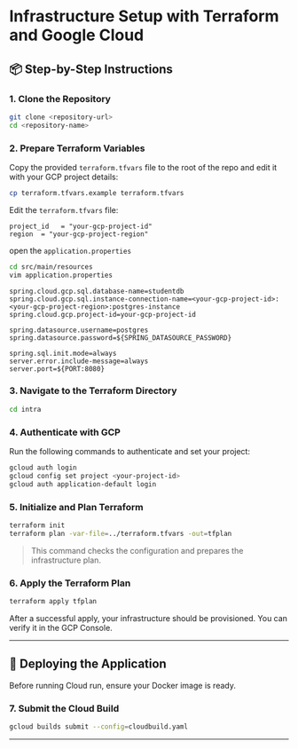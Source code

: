 # Infrastructure Setup with Terraform and Google Cloud

## 📦 Step-by-Step Instructions

### 1. Clone the Repository

```bash
git clone <repository-url>
cd <repository-name>
```

### 2. Prepare Terraform Variables

Copy the provided `terraform.tfvars` file to the root of the repo and edit it with your GCP project details:

```bash
cp terraform.tfvars.example terraform.tfvars
```

Edit the `terraform.tfvars` file:

```hcl
project_id   = "your-gcp-project-id"
region  = "your-gcp-project-region"
```
open the `application.properties`

```bash
cd src/main/resources
vim application.properties
```
```hcl
spring.cloud.gcp.sql.database-name=studentdb
spring.cloud.gcp.sql.instance-connection-name=<your-gcp-project-id>:<your-gcp-project-region>:postgres-instance
spring.cloud.gcp.project-id=your-gcp-project-id

spring.datasource.username=postgres
spring.datasource.password=${SPRING_DATASOURCE_PASSWORD}

spring.sql.init.mode=always
server.error.include-message=always
server.port=${PORT:8080}
```

### 3. Navigate to the Terraform Directory

```bash
cd intra
```

### 4. Authenticate with GCP

Run the following commands to authenticate and set your project:

```bash
gcloud auth login
gcloud config set project <your-project-id>
gcloud auth application-default login
```

### 5. Initialize and Plan Terraform

```bash
terraform init
terraform plan -var-file=../terraform.tfvars -out=tfplan
```

> This command checks the configuration and prepares the infrastructure plan.

### 6. Apply the Terraform Plan

```bash
terraform apply tfplan
```

After a successful apply, your infrastructure should be provisioned. You can verify it in the GCP Console.

---

## 🚀 Deploying the Application

Before running Cloud run, ensure your Docker image is ready.

### 7. Submit the Cloud Build

```bash
gcloud builds submit --config=cloudbuild.yaml
```
---

